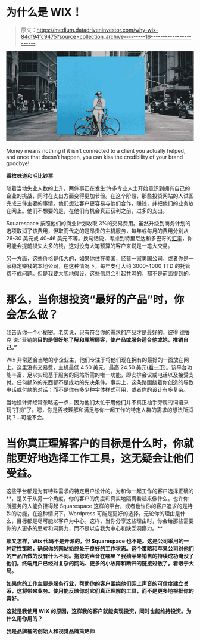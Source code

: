 # 为什么是 WIX！

> 原文：<https://medium.datadriveninvestor.com/why-wix-84df94fc9475?source=collection_archive---------16----------------------->

![](img/498c055463de334e58741259a87d6f0b.png)

Money means nothing if it isn’t connected to a client you actually helped, and once that doesn’t happen, you can kiss the credibility of your brand goodbye!

**香槟味道和毛比钞票**

随着当地失业人数的上升，两件事正在发生:许多专业人士开始意识到拥有自己的企业的挑战，同时在支出方面变得更加节俭。在这个阶段，那些投资网站的人试图完成三件主要的事情。他们想让客户更容易与他们合作，赚钱，并把他们的业务放在网上。他们不想要的是，在他们有机会真正获利之前，过多的支出。

Squarespace 按照他们的商业计划收取 3%的交易费用。虽然升级到商务计划的选项取消了该费用，但取而代之的是昂贵的主机服务，每年或每月的费用分别从 26-30 美元或 40-46 美元不等。换句话说，考虑到特里尼达和多巴哥的[汇率](https://fx-rate.net/USD/TTD/)，你可能会提前损失太多的钱，这对没有大笔预算的客户来说是一笔大交易。

另一方面，这些价格是伟大的，如果你住在美国，经营一家美国公司，或者你是一家稳定赚钱的本地公司，在这种情况下，每年支付大约 3000-4000 TTD 的托管费不成问题。但是我要大胆地假设，这些信息会引起共鸣的，都不是前面提到的。

# **那么，当你想投资“最好的产品”时，你会怎么做？**

我告诉你一个小秘密。老实说，只有符合你的需求的产品才是最好的。彼得·德鲁克 说:“营销的**目的是很好地了解和理解顾客，使产品或服务适合他或她，**推销自己**。”**

Wix 非常适合当地的小企业主，他们专注于将他们现在拥有的最好的一面放在网上。这里没有交易费，主机最低 4.50 美元，最高 24.50 美元([看一下](https://www.wix.com/store/plans?siteGuid=72aceea5-d36e-43f7-b7d3-209116f4fa38&referralAdditionalInfo=SITE_LIST#/))。该平台功能丰富，足以实现基于服务的网站所需的唯一功能，即安排会议或电话以及接受支付。任何额外的东西都不是成功的先决条件。事实上，这条路围绕着你创造的导致电话或付款的对话；而不是你有多少种字体样式可用，或者你的设计有多复杂。

当地设计师经常忽略这一点，因为他们太忙于用他们并不真正袖手旁观的词语来玩“打扮”了。嗯，你是否被理解和满足与你一起工作的特定人群的需求的想法所消耗？…可能不会。

# **当你真正理解客户的目标是什么时，你就能更好地选择工作工具，这无疑会让他们受益。**

这些平台都是为有特殊需求的特定用户设计的。为和你一起工作的客户选择正确的**，是关于从另一个角度，你的客户的角度和真实地隔离看起来像什么。也许你所服务的人能负担得起 Squarespace 这样的平台，或者也许你的客户追求的是特殊的功能，在这种情况下，Wordpress 可能是更好的选择。无论你的理由是什么，目标都是尽可能以客户为中心。这样，当你分享这些理由时，你会给那些需要你的人更多的思考和洞察力，而不是以自我为中心和缺乏洞察力。**

**那又怎样，Wix 代码不是开源的，但 Squarespace 也不是。这是公司采用的一种定性策略，确保你的网站始终处于良好的工作状态。这个策略和苹果公司对他们的产品所做的没有什么不同。抱怨的声音在哪里？我猜苹果销售的持续成功淹没了他们。终端用户已经对复杂的网站、更多的小故障和断开的链接过敏了。着眼于大局。**

**如果你的工作主要是服务行业，帮助你的客户围绕他们网上声音的可信度建立关系，这将带来业务。使用能反映你对它们真正理解的工具，而不是更多地根据你的喜好。**

**这就是我使用 WIX 的原因，这样我的客户就能实现投资，同时也能维持投资。为什么用你用的？**

**我是[](http://bit.ly/TheBrandTUB)**品牌桶的创始人和视觉品牌策略师****